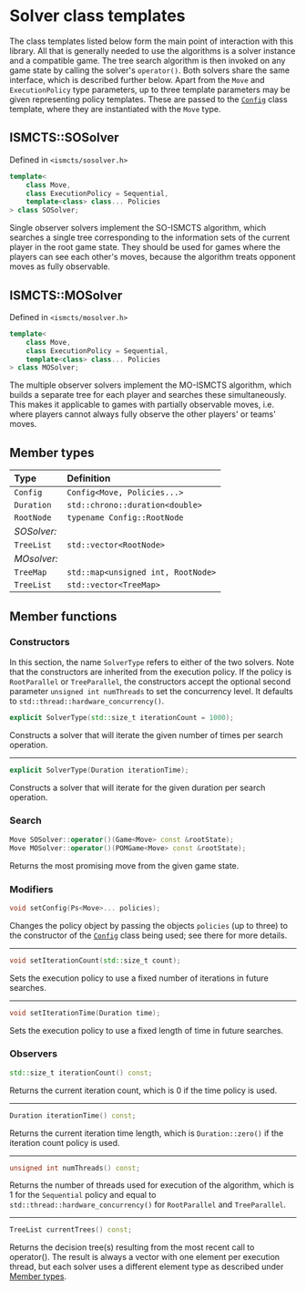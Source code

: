 

# Solver class templates
The class templates listed below form the main point of interaction with this library. All that is generally needed to use the algorithms is a solver instance and a compatible game. The tree search algorithm is then invoked on any game state by calling the solver's `operator()`. Both solvers share the same interface, which is described further below. Apart from the `Move` and `ExecutionPolicy` type parameters, up to three template parameters may be given representing policy templates. These are passed to the [`Config`](config.md) class template, where they are instantiated with the `Move` type.

## ISMCTS::SOSolver
Defined in `<ismcts/sosolver.h>`
```cpp
template<
    class Move,
    class ExecutionPolicy = Sequential,
    template<class> class... Policies
> class SOSolver;
```
Single observer solvers implement the SO-ISMCTS algorithm, which searches a single tree corresponding to the information sets of the current player in the root game state. They should be used for games where the players can see each other's moves, because the algorithm treats opponent moves as fully observable.

## ISMCTS::MOSolver
Defined in `<ismcts/mosolver.h>`
```cpp
template<
    class Move,
    class ExecutionPolicy = Sequential,
    template<class> class... Policies
> class MOSolver;
```
The multiple observer solvers implement the MO-ISMCTS algorithm, which builds a separate tree for each player and searches these simultaneously. This makes it applicable to games with partially observable moves, i.e. where players cannot always fully observe the other players' or teams' moves.

## Member types

| Type          | Definition                        |
|:--------------|:----------------------------------|
|`Config`       |`Config<Move, Policies...>`        |
|`Duration`     |`std::chrono::duration<double>`    |
|`RootNode`     |`typename Config::RootNode`        |
|*SOSolver:*    |                                   |
|`TreeList`     |`std::vector<RootNode>`            |
|*MOsolver:*    |                                   |
|`TreeMap`      |`std::map<unsigned int, RootNode>` |
|`TreeList`     |`std::vector<TreeMap>`             |

## Member functions
### Constructors
In this section, the name `SolverType` refers to either of the two solvers. Note that the constructors are inherited from the execution policy. If the policy is `RootParallel` or `TreeParallel`, the constructors accept the optional second parameter `unsigned int numThreads` to set the concurrency level. It defaults to `std::thread::hardware_concurrency()`.

```cpp
explicit SolverType(std::size_t iterationCount = 1000);
```
Constructs a solver that will iterate the given number of times per search operation.

---
```cpp
explicit SolverType(Duration iterationTime);
```
Constructs a solver that will iterate for the given duration per search operation.

### Search
```cpp
Move SOSolver::operator()(Game<Move> const &rootState);
Move MOSolver::operator()(POMGame<Move> const &rootState);
```
Returns the most promising move from the given game state.

### Modifiers
```cpp
void setConfig(Ps<Move>... policies);
```
Changes the policy object by passing the objects `policies` (up to three) to the constructor of the [`Config`](config.md) class being used; see there for more details.

---
```cpp
void setIterationCount(std::size_t count);
```
Sets the execution policy to use a fixed number of iterations in future searches.

---
```cpp
void setIterationTime(Duration time);
```
Sets the execution policy to use a fixed length of time in future searches.

### Observers
```cpp
std::size_t iterationCount() const;
```
Returns the current iteration count, which is 0 if the time policy is used.

---
```cpp
Duration iterationTime() const;
```
Returns the current iteration time length, which is `Duration::zero()` if the iteration count policy is used.

---
```cpp
unsigned int numThreads() const;
```
Returns the number of threads used for execution of the algorithm, which is 1 for the `Sequential` policy and equal to `std::thread::hardware_concurrency()` for `RootParallel` and `TreeParallel`.

---
```cpp
TreeList currentTrees() const;
```
Returns the decision tree(s) resulting from the most recent call to operator(). The result is always a vector with one element per execution thread, but each solver uses a different element type as described under [Member types](#member-types).
